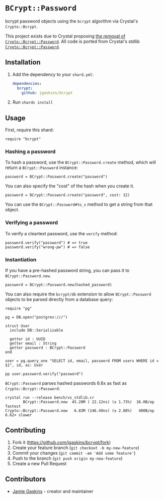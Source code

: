 # `BCrypt::Password`

bcrypt password objects using the `bcrypt` algorithm via Crystal's `Crypto::Bcrypt`.

This project exists due to Crystal proposing [the removal of `Crypto::Bcrypt::Password`](https://github.com/crystal-lang/crystal/issues/15276). All code is ported from Crystal's stdlib [`Crypto::Bcrypt::Password`](https://github.com/crystal-lang/crystal/blob/dacd97bcc/src/crypto/bcrypt/password.cr).

## Installation

1. Add the dependency to your `shard.yml`:

   ```yaml
   dependencies:
     bcrypt:
       github: jgaskins/bcrypt
   ```

2. Run `shards install`

## Usage

First, require this shard:

```crystal
require "bcrypt"
```

### Hashing a password

To hash a password, use the `BCrypt::Password.create` method, which will return a `BCrypt::Password` instance:

```crystal
password = BCrypt::Password.create("password")
```

You can also specify the "cost" of the hash when you create it.

```crystal
password = BCrypt::Password.create("password", cost: 12)
```

You can use the `BCrypt::Password#to_s` method to get a string from that object.

### Verifying a password

To verify a cleartext password, use the `verify` method:

```crystal
password.verify("password") # => true
password.verify("wrong-pw") # => false
```

### Instantiation

If you have a pre-hashed password string, you can pass it to `BCrypt::Password.new`.

```crystal
password = BCrypt::Password.new(hashed_password)
```

You can also require the `bcrypt/db` extension to allow `BCrypt::Password` objects to be parsed directly from a database query:

```crystal
require "pg"

pg = DB.open("postgres:///")

struct User
  include DB::Serializable

  getter id : UUID
  getter email : String
  getter password : BCrypt::Password
end

user = pg.query_one "SELECT id, email, password FROM users WHERE id = $1", id, as: User

pp user.password.verify("password")
```

`BCrypt::Password` parses hashed passwords 6.6x as fast as `Crypto::Bcrypt::Password`:

```
crystal run --release bench/vs_stdlib.cr
        BCrypt::Password.new  45.20M ( 22.12ns) (± 1.73%)  16.0B/op        fastest
Crypto::Bcrypt::Password.new   6.83M (146.49ns) (± 2.88%)   400B/op   6.62× slower
```

## Contributing

1. Fork it (<https://github.com/jgaskins/bcrypt/fork>)
2. Create your feature branch (`git checkout -b my-new-feature`)
3. Commit your changes (`git commit -am 'Add some feature'`)
4. Push to the branch (`git push origin my-new-feature`)
5. Create a new Pull Request

## Contributors

- [Jamie Gaskins](https://github.com/jgaskins) - creator and maintainer

